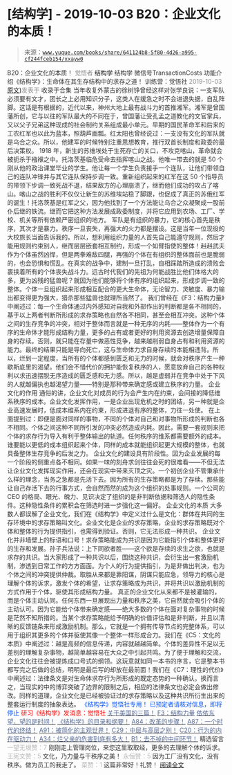 # [结构学] - 2019-10-03 B20：企业文化的本质！

> 来源：[`www.yuque.com/books/share/641124b8-5f80-4d26-a995-cf244fceb154/xxayw0`](https://www.yuque.com/books/share/641124b8-5f80-4d26-a995-cf244fceb154/xxayw0)

<ne-p id="520f42f3293818f927861ebbd5b15da4_p_0" data-lake-id="520f42f3293818f927861ebbd5b15da4_p_0"><ne-text id="u88c1c1db" style="color: rgb(51, 51, 51);">B20：企业文化的本质！</ne-text></ne-p> <ne-p id="4a7e0ecda61433b13936d402bd02fa31" data-lake-id="4a7e0ecda61433b13936d402bd02fa31"><ne-text id="ud438ee7d" style="color: rgb(140, 140, 140);">觉悟者</ne-text> <ne-text id="ua4fc64d1" ne-fontsize="14">结构学</ne-text></ne-p> <ne-p id="68b577ca6285f9a73b671133746a644d" data-lake-id="68b577ca6285f9a73b671133746a644d"><ne-text id="u454babe8" ne-fontsize="14" ne-bold="true" style="color: rgb(51, 51, 51);">结构学</ne-text></ne-p> <ne-p id="253b8e59c68965564412c0d5dea99fb3" data-lake-id="253b8e59c68965564412c0d5dea99fb3"><ne-text id="u97c6323e" ne-fontsize="14" style="color: rgb(51, 51, 51);">微信号</ne-text><ne-text id="u50fce6ac" ne-fontsize="14" style="color: rgb(51, 51, 51);">TransactionCosts</ne-text></ne-p> <ne-p id="6a799d76b398918f3d8a363800ef0649" data-lake-id="6a799d76b398918f3d8a363800ef0649"><ne-text id="u7a79bf95" ne-fontsize="14" style="color: rgb(51, 51, 51);">功能介绍</ne-text><ne-text id="u2306a306" ne-fontsize="14" style="color: rgb(51, 51, 51);">《结构学》：生命体在其生存结构中的求存之道！ 训练营：觉悟社</ne-text></ne-p> <ne-p id="21a041fbad346ce095994d6f56f26a68" data-lake-id="21a041fbad346ce095994d6f56f26a68"><ne-text id="u7a1af78c" style="color: rgb(140, 140, 140);">2019-10-03</ne-text>[<ne-text id="u7aebeb89" ne-fontsize="14">原文</ne-text>](https://mp.weixin.qq.com/s?__biz=MzIzMDYwOTM0Mg==&mid=2247484111&idx=1&sn=d6154ef03c3702d24ebbd49ec6d2544b&chksm=e8b19a1edfc61308357f4cc639a74339e18c1e7ea64e351a1d73fac03d82e0daa3d7cbd2b4f7#rd))<ne-text id="ucc83b18d" ne-fontsize="14" style="color: rgb(140, 140, 140);">发表于</ne-text></ne-p> <ne-p id="20433300b5093e625e44be00067c0718" data-lake-id="20433300b5093e625e44be00067c0718"><ne-text id="u5bde014b" style="color: rgb(51, 51, 51);">收录于合集</ne-text></ne-p> <ne-p id="bed87d75f832d364bf716a103da7da03" data-lake-id="bed87d75f832d364bf716a103da7da03"><ne-text id="u406f0b5b" style="color: rgb(51, 51, 51);">当年收复外蒙古的徐树铮曾经这样对张学良说：一支军队必须要有文才，团长之上必用知识分子，这类人在缓急之时不会进退失据，自乱阵脚。这话是有根据的，近代以来，神州大地上最有战斗力的首推湘军。湘军是曾国藩所创，它与以往的军队最大的不同在于，曾国藩让受孔孟之道教化的文官掌兵，又以父子兄弟这种现成的社会制约关系组成最小单元。早期的国民革命军和后来的工农红军也以此为蓝本，照葫芦画瓢。红太阳也曾经说过：一支没有文化的军队就是乌合之众。所以，他建军的时候特别注重思想教育，推行双首长制度和政委的最后决策权。</ne-text></ne-p> <ne-p id="34aa02d72bc9368f9f425a86a07f7aab" data-lake-id="34aa02d72bc9368f9f425a86a07f7aab"><ne-text id="u12711d78" style="color: rgb(51, 51, 51);">1918 年，新生的苏维埃处于生死存亡的关口，不攻克喀山，革命就会被扼杀于襁褓之中。托洛茨基临危受命去指挥喀山之战。他唯一带去的就是 50 个刚从他的政治课堂毕业的学生。他让每一个学生负责接手一个连队，让他们带领自己的连队冲锋并与其它连队保持步调一致。重新组织起来的红军在这 50 个指导员的带领下步调一致死战不退，结果敌方的心理崩溃了，继而他们成功的攻占了喀山。喀山之战的胜利不仅仅让新生的苏维埃站稳了脚跟，也促成了真正的苏俄红军的诞生！托洛茨基是红军之父，因为他找到了一个方法能让乌合之众凝聚成一股前仆后继的铁流。继而它把这种方法发展成政委制度，并将它应用到农场、工厂、学校、机关等所有依赖严密组织的地方。</ne-text></ne-p> <ne-p id="b00d6580df2f119fec439ba40277eada" data-lake-id="b00d6580df2f119fec439ba40277eada"><ne-text id="u75faa303" style="color: rgb(51, 51, 51);">军队是有组织的暴力，它的核心首先是秩序，其次才是暴力。秩序一旦丧失，再强大的火力都是摆设。这是当年一位现役的大校旅长当面告诉我的。所以，想利用组织力量的人首先自己能遵守规则，然后才能用规则约束别人，继而层层嵌套相互制约，形成一个如臂指使的整体！赳赳武夫作为个体虽然凶悍，但是两拳难敌四腿，再强的个体在有组织的整体面前也是脆弱的，也会恐惧和慌乱。在真实的战争中，建制一旦打乱，自相踩踏所造成的溃败会裹挟着所有的个体丧失战斗力。远古时代我们的先祖为何能战胜比他们体格大的多，更为凶残的猛兽呢？就因为他们能够将个体有序的组织起来，形成步调一致的整体。个体一旦组织起来形成相互配合的更大生命体，无论智力、灵敏度、暴力输出都变得更为强大，猎杀那些猛兽也就理所当然了。</ne-text></ne-p> <ne-p id="344a5e8d12370c79fcc4838dee1e87ad" data-lake-id="344a5e8d12370c79fcc4838dee1e87ad"><ne-text id="u8804aa55" style="color: rgb(51, 51, 51);">我们曾经在《F3：结构力量》中阐述过：每一个生命体通过内外感知对自我和外部作出的判断都是各不相同的，基于以上两者判断所形成的求存策略也自然各不相同，甚至会相互冲突。这种个体之间的生存竞争的冲突，相对于整体而言就是一种无序的内耗——整体作为一个有序的生命体才能形成结构力量，更多的占有或者更好的利用资源去创造增量保障自身的存续。否则，就只能在存量中做恶性竞争，越来越削弱自身占有和利用资源的能力。最终的结果只能是导向死亡，这与生命体力求自身存续的本能相违背。所以，烂到一定程度，当所有的个体都感到匮乏和无力的时候，就会对秩序产生一种歇斯底里的渴望。他们会不惜代价的拥护能恢复秩序的人，愿意放弃自己的各种权利以求迅速摆脱无序造成的匮乏感和无力感。所以，越是虚弱并在竞争中处于下风的人就越偏执也越渴望力量——特别是那种带来确定感或建立秩序的力量。</ne-text></ne-p> <ne-p id="b1c500705815fed2b88e23416b61efc2" data-lake-id="b1c500705815fed2b88e23416b61efc2"><ne-text id="u8cf6a0b7" ne-bold="true" style="color: rgb(51, 51, 51);">企业文化的作用</ne-text></ne-p> <ne-p id="d560c1bb522e2b36f4deea6c1f4f9aa4" data-lake-id="d560c1bb522e2b36f4deea6c1f4f9aa4"><ne-text id="ub6b79390" ne-bold="true" style="color: rgb(51, 51, 51);">通俗的讲，企业文化对成员的行为会产生内在约束，会间接的降低维系秩序的成本。企业文化发挥作用，一是企业出现危机之时的团结，另一种就是企业高速发展时，低成本维系内在约束，形成进退有序的整体，力往一处使。</ne-text></ne-p> <ne-p id="6d4ff370e1d220770992dd6598c14cc9" data-lake-id="6d4ff370e1d220770992dd6598c14cc9"><ne-text id="ua2ba4c28" style="color: rgb(51, 51, 51);">在上面提到过：即便是面对同样的事物，不同的个体对自己和对事物所形成的判断也各不相同。个体之间这种不同所引发的冲突必然造成内耗。因此，需要一套规则来把个体的求存行为导入有利于整体输出的轨道。任何秩序的维系都需要额外的成本。谁要能以更低的成本组织起来个体，同样的成本就能组织起更大规模的整体，也就具备整体生存竞争的后发之力。</ne-text></ne-p> <ne-p id="67df7492441a2a224c05ac6efb7f6a25" data-lake-id="67df7492441a2a224c05ac6efb7f6a25"><ne-text id="uf5dd4b75" style="color: rgb(51, 51, 51);">企业文化的建设具有阶段性。因为企业发展的每一个阶段的侧重点各不相同。如果一味的刻舟求剑往往会死的很难看——不但无法让企业文化发挥现实作用，还会在现实中带来灭顶之灾。一个初创企业不管秉承什么样的理念，当务之急都是先活下去。因为所有的生存策略都是为了存续。那些能让自己存活下去的行事方式，会自然而然的成为这个组织的处事规则。一个公司的 CEO 的格局、眼光、魄力、见识决定了组织的是非判断依据和筛选人的隐性条件。这种隐性条件的累积会在筛选时进一步强化这一偏好。</ne-text></ne-p> <ne-p id="f66814a1dc89d1811e8c5cf14aae2cb0" data-lake-id="f66814a1dc89d1811e8c5cf14aae2cb0"><ne-text id="udcd65f1b" ne-bold="true" style="color: rgb(51, 51, 51);">企业文化的本质</ne-text></ne-p> <ne-p id="fb939ed057e406ce67e554879ed5235c" data-lake-id="fb939ed057e406ce67e554879ed5235c"><ne-text id="uc39ecc61" style="color: rgb(51, 51, 51);">大多数人都误解了企业文化，我们在《结构学》中定义过什么是文化：群体在共同的生存环境中的求存策略叫文化。企业文化是企业的求存策略，企业的求存策略既对个体和整体的行为提供指引，也需得到验证。否则，它无法形成一种共识。</ne-text></ne-p> <ne-p id="30ec9d441becd02a6f29e0ef58cdfe73" data-lake-id="30ec9d441becd02a6f29e0ef58cdfe73"><ne-text id="u765c1285" ne-bold="true" style="color: rgb(51, 51, 51);">企业文化并非墙壁上的标语和口号！求存策略能成为共识是因为它能指引个体和整体更好的生存和发展。</ne-text><ne-text id="u1b089ffb" style="color: rgb(51, 51, 51);">孙子兵法说：上下同欲者胜——这个欲是存续的求生之欲，也就是求存的共识。当大家形成了一种共识以后，围绕这种共识，会衍生出一套激励机制，渗透到日常工作的方方面面。为个人的行为提供指引，为是非做出判决，也为个体之间的冲突提供仲裁。取胜从来都是靠阳谋，阴谋只能应急，领导力的核心是理解个体的诉求，激发个体的希望，让求存策略成为共识，并将共识以激励机制的方式作用于个体，驱使其形成结构力量。</ne-text></ne-p> <ne-p id="f5ca7d4206d70aebc8e37f27f17605e2" data-lake-id="f5ca7d4206d70aebc8e37f27f17605e2"><ne-text id="ued282891" ne-bold="true" style="color: rgb(51, 51, 51);">真正的企业文化从来都不是被灌输的，而是个体主动认同。任何东西一旦展现出力量和秩序之美，它自然就会吸引个体的主动认可</ne-text><ne-text id="u4c0b1b19" style="color: rgb(51, 51, 51);">。因为它能给个体带来确定感——绝大多数的个体在面对复杂事物的时候是茫然不知所措的。当某个求存策略能给予明确的价值评估和是非判断，并且以清晰的反馈链条来形成激励机制。那么，它就是一个拥有传导节点的完整体系，可以用于组织其更多的个体并驱使其像一个整体一样形成合力。我们在《C5：文化的本质》中阐述过：</ne-text><ne-text id="ubd16864a" ne-bold="true" style="color: rgb(51, 51, 51);">越是高频的信息传递，内容就越越简单。个体的差异性不足以无差别的理解复杂事物，越简单越容易在大众之中引起共鸣。</ne-text><ne-text id="u6abf3842" style="color: rgb(51, 51, 51);">为了便于理解和交流，企业文化往往会被提炼成口号式的纲领。这玩意就如同一本书的序言，它是整本书都写完之后做的总结，明明是最后写的却放在最前面！我们在《C7：理性的代价》中阐述过：法律条文是对生命体求存行为所形成的既定态势的一种确认。换而言之，当现实的中的博弈突破了边界的限制之后，相应的法律条文也必定会做出修改。同样的道理，</ne-text><ne-text id="ub80c66be" ne-bold="true" style="color: rgb(51, 51, 51);">企业文化是已经被验证过的求存策略以及这种共识所衍生出来的整套运行制度的抽象表达。</ne-text></ne-p> <ne-p id="a3e88d5421f63a65aab91abd77c94a1b" data-lake-id="a3e88d5421f63a65aab91abd77c94a1b" ne-alignment="center"><ne-text id="u8ac3eb4f" ne-fontsize="13" style="color: rgb(0, 82, 255);">《结构学》觉悟社专用！</ne-text></ne-p> <ne-p id="c34b27bdd19212b27d41d366f88f359e" data-lake-id="c34b27bdd19212b27d41d366f88f359e" ne-alignment="center"><ne-text id="uf81c0b7f" ne-fontsize="13" style="color: rgb(0, 82, 255);">已预定者请核对信息，即将停止</ne-text></ne-p> <ne-p id="9d613c5dc976c55b846ddfc0a4e3e629" data-lake-id="9d613c5dc976c55b846ddfc0a4e3e629" ne-alignment="center"><ne-text id="u1496720a" style="color: rgb(255, 0, 0);">研习《结构学》发消息</ne-text><ne-text id="u72da46d3" ne-bold="true" style="color: rgb(255, 0, 0);">：觉悟社</ne-text></ne-p>  <ne-p id="27cc90cd277e3c596f23eba5d28d7639" data-lake-id="27cc90cd277e3c596f23eba5d28d7639" ne-alignment="center"><ne-card data-card-name="image" data-card-type="inline" id="jsZ7z" data-event-boundary="card" style="color: rgb(51, 51, 51);"><ne-p id="30857338f4387b9eb9cda6ba3a4be61d" data-lake-id="30857338f4387b9eb9cda6ba3a4be61d">[<ne-text id="u599b0647" style="color: rgb(87, 107, 149);">关于美国的三篇！</ne-text>](http://mp.weixin.qq.com/s?__biz=MzIzMDYwOTM0Mg==&mid=2247484082&idx=1&sn=7f0efdc740505aeff41af3593c2c07d2&chksm=e8b19a63dfc613757721204eef321ddcad7ddc01dfc2076db117c37c0b37d75438f2e405c830&scene=21#wechat_redirect)</ne-p> <ne-p id="843ab0fae2499f087f271b94fc709327" data-lake-id="843ab0fae2499f087f271b94fc709327">[<ne-text id="u0cd9efe1" style="color: rgb(87, 107, 149);">F3：结构力量</ne-text>](http://mp.weixin.qq.com/s?__biz=MzIzMDYwOTM0Mg==&mid=2247483942&idx=1&sn=53a6cd726a0ea5e93ef015690fa25d3b&chksm=e8b19af7dfc613e1f5509b8cebb677a6aa963a98b47438c54e89a8979374e794372cb1f0fe84&scene=21#wechat_redirect)</ne-p> <ne-p id="f219d70feb276bbc9d0cd75902439f24" data-lake-id="f219d70feb276bbc9d0cd75902439f24">[<ne-text id="u280f645b" style="color: rgb(87, 107, 149);">依依东望，望的是时间！</ne-text>](http://mp.weixin.qq.com/s?__biz=MzIzMDYwOTM0Mg==&mid=2247483860&idx=1&sn=b5b01ae82ff764ce2806251e3f2a809f&chksm=e8b19905dfc61013607735eb7782299c9a4d7a39a8b15a7b46182ef20eda3ffe9f6ed6337e1f&scene=21#wechat_redirect)</ne-p> <ne-p id="566bd0b19cf3d1c99a63a68927272530" data-lake-id="566bd0b19cf3d1c99a63a68927272530">[<ne-text id="ue0b7a0db" style="color: rgb(87, 107, 149);">《结构学》的目录和纲要！</ne-text>](http://mp.weixin.qq.com/s?__biz=MzIzMDYwOTM0Mg==&mid=2247484053&idx=1&sn=c1f5eab393cc4446a8289a6e25038b36&chksm=e8b19a44dfc613522c81444af83496ce9efdc9ad6c892fb4664d48d5a8c3d4281f0f94772c04&scene=21#wechat_redirect)</ne-p> <ne-p id="fa58083b01fcd054eca58b7f8c331574" data-lake-id="fa58083b01fcd054eca58b7f8c331574">[<ne-text id="uaaf3c9b0" style="color: rgb(87, 107, 149);">A84：改革的步骤！</ne-text>](http://mp.weixin.qq.com/s?__biz=MzIzMDYwOTM0Mg==&mid=2247484098&idx=1&sn=8a28fd5dce47b485ed38e4f3cfdb7d05&chksm=e8b19a13dfc61305fde13511d297aa1d6b59184825c7998f338e7d5f36742e3c06c717d78fe8&scene=21#wechat_redirect)</ne-p> <ne-p id="522ecbdbc0772e41e79be5f32cfad25f" data-lake-id="522ecbdbc0772e41e79be5f32cfad25f">[<ne-text id="ue488889d" style="color: rgb(87, 107, 149);">A87：一个时代的终结！</ne-text>](http://mp.weixin.qq.com/s?__biz=MzIzMDYwOTM0Mg==&mid=2247484102&idx=1&sn=c0572fe89409ac0ef2d1468b8f81f130&chksm=e8b19a17dfc6130119eacf0492c237b5173f6f9c13265a36d7919e3132228f8c2d3306863c08&scene=21#wechat_redirect)</ne-p> <ne-p id="e7ff220e6242f389a7d23068d2b65e8e" data-lake-id="e7ff220e6242f389a7d23068d2b65e8e">[<ne-text id="udd437a33" style="color: rgb(87, 107, 149);">A91：被简化的主观世界！</ne-text>](http://mp.weixin.qq.com/s?__biz=MzIzMDYwOTM0Mg==&mid=2247484106&idx=1&sn=89ac1e2a068a9114c08822ed3a6a9916&chksm=e8b19a1bdfc6130d67743acf04c384cd66fa3d13b83614a9b3d70edda3290e8af9765c31b7d7&scene=21#wechat_redirect)</ne-p> <ne-p id="b0d54944e47d38a47ba66082d882468f" data-lake-id="b0d54944e47d38a47ba66082d882468f">[<ne-text id="u8b2aefe7" style="color: rgb(87, 107, 149);">C29：中层与高层之别！</ne-text>](http://mp.weixin.qq.com/s?__biz=MzIzMDYwOTM0Mg==&mid=2247484061&idx=1&sn=6b5effaceec4ccea129b0b2c0ff9eb94&chksm=e8b19a4cdfc6135a82d4a79c2245a8efb5cea97135ffeef76afcdb0f1d23fc37408270b77ac3&scene=21#wechat_redirect)</ne-p> <ne-p id="a79c73a7ff0429ae6d615e07c94ceb05" data-lake-id="a79c73a7ff0429ae6d615e07c94ceb05">[<ne-text id="u860361e5" style="color: rgb(87, 107, 149);">C20：行为的内在驱动力！</ne-text>](http://mp.weixin.qq.com/s?__biz=MzIzMDYwOTM0Mg==&mid=2247484003&idx=1&sn=a62ddbccc64f9f19890c0dff9605b6f7&chksm=e8b19ab2dfc613a47b840d331bb9c43711798f5102681c0d1a06cb3996450c1d34bc8573b7e0&scene=21#wechat_redirect)</ne-p> <ne-p id="9e5c5939b140df09aa47d356442fa51c" data-lake-id="9e5c5939b140df09aa47d356442fa51c">[<ne-text id="u09268603" style="color: rgb(87, 107, 149);">A34：烂父亲的危害到底有多大！</ne-text>](http://mp.weixin.qq.com/s?__biz=MzIzMDYwOTM0Mg==&mid=2247483986&idx=1&sn=984fbf5e696f7a3f34f25dcf93037cea&chksm=e8b19a83dfc61395d629a54503920505c42a73a62b9e72308ed4ea0d66c509ca66a1a3138ea5&scene=21#wechat_redirect)</ne-p> <ne-p id="bd1de003d2fa027493eec36def5e0c8f" data-lake-id="bd1de003d2fa027493eec36def5e0c8f">[<ne-text id="u22bd2807" style="color: rgb(87, 107, 149);">B1：去不掉的中间环节！</ne-text>](http://mp.weixin.qq.com/s?__biz=MzIzMDYwOTM0Mg==&mid=2247483903&idx=1&sn=e8a21cb816d6a27d869f81463805a208&chksm=e8b1992edfc610380f54d91f9acc9844820c77ce8a5bcedb4f36372c406647f45fd2514a6a77&scene=21#wechat_redirect)</ne-p> <ne-h3 id="xUjz8" data-lake-id="xUjz8"><ne-heading-ext><ne-heading-anchor></ne-heading-anchor><ne-heading-fold></ne-heading-fold></ne-heading-ext><ne-heading-content><ne-text id="ub3eae197" ne-fontsize="16" style="color: rgb(51, 51, 51);">精选留言</ne-text></ne-heading-content></ne-h3>  <ne-p id="0071c34efc8f53906405cf799ffb0356" data-lake-id="0071c34efc8f53906405cf799ffb0356"><ne-card data-card-name="image" data-card-type="inline" id="uHEjH" data-event-boundary="card" style="color: rgb(51, 51, 51);"><ne-p id="410921a39ee9ae6cd6c3adf6a779e6e3" data-lake-id="410921a39ee9ae6cd6c3adf6a779e6e3"><ne-text id="u23b00342" style="color: rgb(179, 179, 179);">一望无垠赞：7</ne-text></ne-p> <ne-p id="40b67fd77aad814605655cf4f9fb6929" data-lake-id="40b67fd77aad814605655cf4f9fb6929"><ne-text id="u591eee49" style="color: rgb(51, 51, 51);">刚刚走上管理岗位，来您这里取取经，更多的去理解个体的诉求。</ne-text></ne-p>  <ne-p id="48e36f748c3d3e3e679c5b6d7fb4d1f2" data-lake-id="48e36f748c3d3e3e679c5b6d7fb4d1f2"><ne-card data-card-name="image" data-card-type="inline" id="NCq2F" data-event-boundary="card" style="color: rgb(51, 51, 51);"><ne-p id="de3b0ce45d960a0573728b5fa33d473c" data-lake-id="de3b0ce45d960a0573728b5fa33d473c"><ne-text id="u93e61ce0" style="color: rgb(179, 179, 179);">王宪文赞：5</ne-text></ne-p> <ne-p id="a3b131da3fc4c823d2d9fdf6fdc842f0" data-lake-id="a3b131da3fc4c823d2d9fdf6fdc842f0"><ne-text id="u08580d35" style="color: rgb(51, 51, 51);">文化，乃力量与干秩序之美！</ne-text></ne-p>  <ne-p id="a43436d9ec6bd8bca578d195c1cf946c" data-lake-id="a43436d9ec6bd8bca578d195c1cf946c"><ne-card data-card-name="image" data-card-type="inline" id="BhefD" data-event-boundary="card" style="color: rgb(51, 51, 51);"><ne-p id="e98a37a9c5f5108a3fd6869a6db57404" data-lake-id="e98a37a9c5f5108a3fd6869a6db57404"><ne-text id="u7ba7f19b" style="color: rgb(179, 179, 179);">永恒赞：5</ne-text></ne-p> <ne-p id="8bb693c970f68203cca493ede26700cd" data-lake-id="8bb693c970f68203cca493ede26700cd"><ne-text id="u9f48671c" style="color: rgb(51, 51, 51);">因为工厂没有文化，没有秩序。做为员工的我走了。</ne-text></ne-p>  <ne-p id="cbfa047e61d7439a547b9f247f9a2e9a" data-lake-id="cbfa047e61d7439a547b9f247f9a2e9a"><ne-card data-card-name="image" data-card-type="inline" id="fVTJQ" data-event-boundary="card" style="color: rgb(51, 51, 51);"><ne-p id="3946d20e6449772cf54c6cad77593587" data-lake-id="3946d20e6449772cf54c6cad77593587"><ne-text id="u6dc27a79" style="color: rgb(179, 179, 179);">菜赞：1</ne-text></ne-p> <ne-p id="be88c41f7105b29acf2276ea2fefd5b4" data-lake-id="be88c41f7105b29acf2276ea2fefd5b4"><ne-text id="u6426ddc3" style="color: rgb(51, 51, 51);">这篇非常好！礼赞！</ne-text></ne-p> <ne-p id="3c9803234a24572196941c7f81392e8c" data-lake-id="3c9803234a24572196941c7f81392e8c">[<ne-text id="u07d64660">阅读全文</ne-text>](https://t.zsxq.com/2vvzzbI)</ne-p></ne-card></ne-p></ne-card></ne-p></ne-card></ne-p></ne-card></ne-p></ne-card></ne-p>